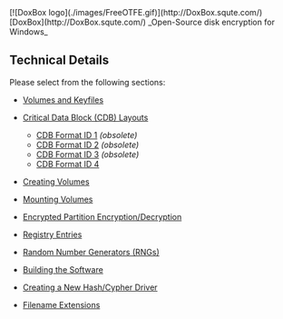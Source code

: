 

<meta content="text/html; charset=UTF-8" http-equiv="Content-Type">
<meta name="keywords" content="disk encryption, security, transparent, AES, OTFE, plausible deniability, virtual drive, Linux, MS Windows, portable, USB drive, partition">
<meta name="description" content="DoxBox: An Open-Source 'on-the-fly' transparent disk encryption program for PCs. Using this software, you can create one or more &quot;virtual disks&quot; on your PC - anything written to these disks is automatically, and securely, encrypted before being stored on your computers hard drive.">

<meta name="author" content="Sarah Dean">
<meta name="copyright" content="Copyright 2004, 2005, 2006, 2007, 2008 Sarah Dean">
<meta name="ROBOTS" content="ALL">

<TITLE>Technical Details</TITLE>

<link href="./styles_common.css" rel="stylesheet" type="text/css">

<link rev="made" href="mailto:sdean12@sdean12.org">
<link rel="shortcut icon" href="./images/favicon.ico" type="image/x-icon">

<SPAN CLASS="master_link">
[![DoxBox logo](./images/FreeOTFE.gif)](http://DoxBox.squte.com/)
[DoxBox](http://DoxBox.squte.com/)
</SPAN>
<SPAN CLASS="master_title">
_Open-Source disk encryption for Windows_
</SPAN>

      
            

## Technical Details

Please select from the following sections:


* [Volumes and Keyfiles](technical_details__FreeOTFE_volumes_and_keyfiles.htm)
* [Critical Data Block (CDB) Layouts](technical_details__FreeOTFE_CDB_layout.htm)

	* [CDB Format ID 1](technical_details__FreeOTFE_CDB_layout_format_1.htm) _(obsolete)_
	* [CDB Format ID 2](technical_details__FreeOTFE_CDB_layout_format_2.htm) _(obsolete)_
	* [CDB Format ID 3](technical_details__FreeOTFE_CDB_layout_format_3.htm) _(obsolete)_
	* [CDB Format ID 4](technical_details__FreeOTFE_CDB_layout_format_4.htm)

* [Creating Volumes](technical_details__creating_FreeOTFE_volumes.htm)
* [Mounting Volumes](technical_details__mounting_FreeOTFE_volumes.htm)
* [Encrypted Partition Encryption/Decryption](technical_details__partition_encryption_decryption.htm)
* [Registry Entries](technical_details__registry_entries.htm)
* [Random Number Generators (RNGs)](technical_details__RNGs.htm)
* [Building the Software](technical_details__build_notes.htm)
* [Creating a New Hash/Cypher Driver](technical_details__creating_a_new_hash_cypher_driver.htm)
* [Filename Extensions](technical_details__filename_extensions.htm)


